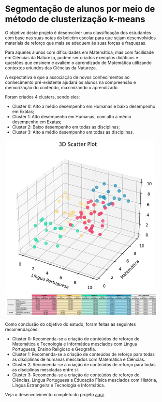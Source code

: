 # Segmentação de alunos por meio de método de clusterização k-means

O objetivo deste projeto é desenvolver uma classificação dos estudantes com base nas suas notas do boletim escolar para que sejam desenvolvidos materiais de reforço que mais se adequem às suas forças e fraquezas.

Para aqueles alunos com dificuldades em Matemática, mas com facilidade em Ciências da Natureza, podem ser criados exemplos didáticos e questões que ensinem e avaliem o aprendizado de Matemática utilizando contextos oriundos das Ciências da Natureza.

A expectativa é que a associação de novos conhecimentos ao conhecimento pré-existente ajudará os alunos na compreensão e memorização do conteúdo, maximizando o aprendizado.

Foram criados 4 clusters, sendo eles:

*  Cluster 0: Alto a médio desempenho em Humanas e baixo desempenho em Exatas;
*  Cluster 1: Alto desempenho em Humanas, com alto a médio desempenho em Exatas;
*  Cluster 2: Baixo desempenho em todas as disciplinas;
*  Cluster 3: Alto a médio desempenho em todas as disciplinas.

<img src='https://raw.githubusercontent.com/Lud-lud/clustering_analysis/refs/heads/main/3d_plot.png'/>
<img src='https://raw.githubusercontent.com/Lud-lud/clustering_analysis/refs/heads/main/clusters.png'/>

Como conclusão do objetivo do estudo, foram feitas as seguintes recomendações:

*  Cluster 0: Recomenda-se a criação de conteúdos de reforço de Matemática e Tecnologia e Informática mesclados com Língua Portuguesa, Ensino Religioso e Geografia.
*  Cluster 1: Recomenda-se a criação de conteúdos de reforço para todas as disciplinas de humanas mesclados com Matemática e Ciências.
*  Cluster 2: Recomenda-se a criação de conteúdos de reforço para todas as disciplinas mescladas entre si.
*  Cluster 3: Recomenda-se a criação de conteúdos de reforço de Ciências, Língua Portuguesa e Educação Física mesclados com História, Língua Estrangeira e Tecnologia e Informática.

Veja o desenvolvimento completo do projeto [aqui](https://github.com/Lud-lud/segmentacao_estudantes_clustering_analysis/blob/main/analise_clustering_notas_escolares.ipynb).
